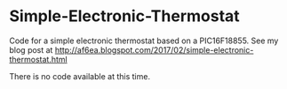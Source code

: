# Simple-Electronic-Thermostat
Code for a simple electronic thermostat based on a PIC16F18855.
See my blog post at http://af6ea.blogspot.com/2017/02/simple-electronic-thermostat.html

There is no code available at this time.
